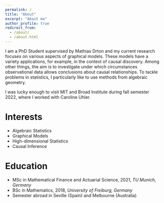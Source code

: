 ```yaml
---
permalink: /
title: "About"
excerpt: "About me"
author_profile: true
redirect_from: 
  - /about/
  - /about.html
---
```


I am a PhD Student supervised by Mathias Drton and my current research focuses on various aspects of graphical models. These models have a variety applications, for example, in the context of causal discovery. Among other things, the aim is to investigate under which circumstances observational data allows conclusions about causal relationships. To tackle problems in statistics, I particularly like to use methods from algebraic geometry.

I was lucky enough to visit MIT and Broad Institute during fall semester 2022, where I worked with Caroline Uhler.

Interests
======
* Algebraic Statistics
* Graphical Models
* High-dimensional Statistics
* Causal Inference


Education
======
* MSc in Mathematical Finance and Actuarial Science, 2021, *TU Munich, Germany*
* BSc in Mathematics, 2018, *University of Freiburg, Germany*
* Semester abroad in Seville (Spain) and Melbourne (Australia)